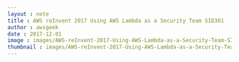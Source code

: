 ```yaml
---
layout : note
title : AWS reInvent 2017 Using AWS Lambda as a Security Team SID301
author : awsgeek
date : 2017-12-01
image : images/AWS-reInvent-2017-Using-AWS-Lambda-as-a-Security-Team-SID301_en.jpg
thumbnail : images/AWS-reInvent-2017-Using-AWS-Lambda-as-a-Security-Team-SID301-thumbnail_en.jpg
---
```

